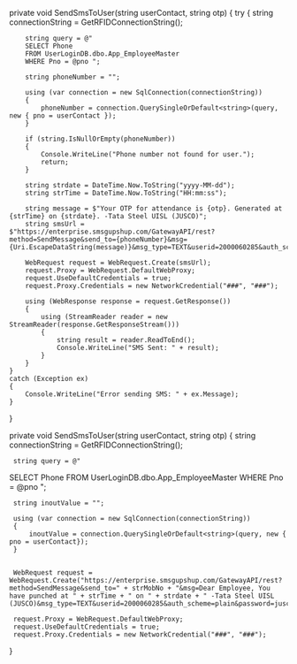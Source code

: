 private void SendSmsToUser(string userContact, string otp)
{
    try
    {
        string connectionString = GetRFIDConnectionString();

        string query = @"
        SELECT Phone
        FROM UserLoginDB.dbo.App_EmployeeMaster
        WHERE Pno = @pno ";

        string phoneNumber = "";

        using (var connection = new SqlConnection(connectionString))
        {
            phoneNumber = connection.QuerySingleOrDefault<string>(query, new { pno = userContact });
        }

        if (string.IsNullOrEmpty(phoneNumber))
        {
            Console.WriteLine("Phone number not found for user.");
            return;
        }

        string strdate = DateTime.Now.ToString("yyyy-MM-dd");
        string strTime = DateTime.Now.ToString("HH:mm:ss");

        string message = $"Your OTP for attendance is {otp}. Generated at {strTime} on {strdate}. -Tata Steel UISL (JUSCO)";
        string smsUrl = $"https://enterprise.smsgupshup.com/GatewayAPI/rest?method=SendMessage&send_to={phoneNumber}&msg={Uri.EscapeDataString(message)}&msg_type=TEXT&userid=2000060285&auth_scheme=plain&password=jusco&v=1.1&format=text";

        WebRequest request = WebRequest.Create(smsUrl);
        request.Proxy = WebRequest.DefaultWebProxy;
        request.UseDefaultCredentials = true;
        request.Proxy.Credentials = new NetworkCredential("###", "###");

        using (WebResponse response = request.GetResponse())
        {
            using (StreamReader reader = new StreamReader(response.GetResponseStream()))
            {
                string result = reader.ReadToEnd();
                Console.WriteLine("SMS Sent: " + result);
            }
        }
    }
    catch (Exception ex)
    {
        Console.WriteLine("Error sending SMS: " + ex.Message);
    }
}

 
 
 


private void SendSmsToUser(string userContact, string otp)
 {
     string connectionString = GetRFIDConnectionString();

     string query = @"
 SELECT Phone
 FROM UserLoginDB.dbo.App_EmployeeMaster
 WHERE Pno = @pno ";

     string inoutValue = "";

     using (var connection = new SqlConnection(connectionString))
     {
         inoutValue = connection.QuerySingleOrDefault<string>(query, new { pno = userContact});
     }


     WebRequest request = WebRequest.Create("https://enterprise.smsgupshup.com/GatewayAPI/rest?method=SendMessage&send_to=" + strMobNo + "&msg=Dear Employee, You have punched at " + strTime + " on " + strdate + " -Tata Steel UISL (JUSCO)&msg_type=TEXT&userid=2000060285&auth_scheme=plain&password=jusco&v=1.1&format=text");

     request.Proxy = WebRequest.DefaultWebProxy;
     request.UseDefaultCredentials = true;
     request.Proxy.Credentials = new NetworkCredential("###", "###");

 }
